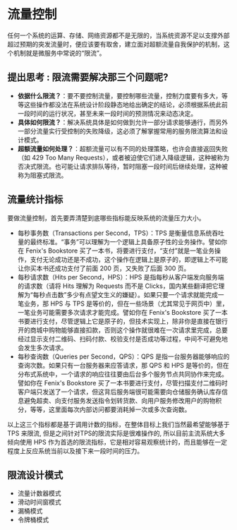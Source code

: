 # 流量控制
任何一个系统的运算、存储、网络资源都不是无限的，当系统资源不足以支撑外部超过预期的突发流量时，便应该要有取舍，建立面对超额流量自我保护的机制，这个机制就是微服务中常说的“限流”。

## 提出思考 : 限流需要解决那三个问题呢?

+ **依据什么限流？**：要不要控制流量，要控制哪些流量，控制力度要有多大，等等这些操作都没法在系统设计阶段静态地给出确定的结论，必须根据系统此前一段时间的运行状况，甚至未来一段时间的预测情况来动态决定。
+ **具体如何限流？**：解决系统具体是如何做到允许一部分请求能够通行，而另外一部分流量实行受控制的失败降级，这必须了解掌握常用的服务限流算法和设计模式。
+ **超额流量如何处理？**：超额流量可以有不同的处理策略，也许会直接返回失败（如 429 Too Many Requests），或者被迫使它们进入降级逻辑，这种被称为否决式限流。也可能让请求排队等待，暂时阻塞一段时间后继续处理，这种被称为阻塞式限流。

## 流量统计指标
要做流量控制，首先要弄清楚到底哪些指标能反映系统的流量压力大小。

+ 每秒事务数（Transactions per Second，TPS）：TPS 是衡量信息系统吞吐量的最终标准。“事务”可以理解为一个逻辑上具备原子性的业务操作。譬如你在 Fenix's Bookstore 买了一本书，将要进行支付，“支付”就是一笔业务操作，支付无论成功还是不成功，这个操作在逻辑上是原子的，即逻辑上不可能让你买本书还成功支付了前面 200 页，又失败了后面 300 页。
+ 每秒请求数（Hits per Second，HPS）：HPS 是指每秒从客户端发向服务端的请求数（请将 Hits 理解为 Requests 而不是 Clicks，国内某些翻译把它理解为“每秒点击数”多少有点望文生义的嫌疑）。如果只要一个请求就能完成一笔业务，那 HPS 与 TPS 是等价的，但在一些场景（尤其常见于网页中）里，一笔业务可能需要多次请求才能完成。譬如你在 Fenix's Bookstore 买了一本书要进行支付，尽管逻辑上它是原子的，但技术实现上，除非你是直接在银行开的商城中购物能够直接扣款，否则这个操作就很难在一次请求里完成，总要经过显示支付二维码、扫码付款、校验支付是否成功等过程，中间不可避免地会发生多次请求。
+ 每秒查询数（Queries per Second，QPS）：QPS 是指一台服务器能够响应的查询次数。如果只有一台服务器来应答请求，那 QPS 和 HPS 是等价的，但在分布式系统中，一个请求的响应往往要由后台多个服务节点共同协作来完成。譬如你在 Fenix's Bookstore 买了一本书要进行支付，尽管扫描支付二维码时客户端只发送了一个请求，但这背后服务端很可能需要向仓储服务确认库存信息避免超卖、向支付服务发送指令划转货款、向用户服务修改用户的购物积分，等等，这里面每次内部访问都要消耗掉一次或多次查询数。

以上这三个指标都是基于调用计数的指标，在整体目标上我们当然最希望能够基于 TPS 来限流, 但是之间针对TPS的限流实际是很难操作的,
所以目前主流系统大多倾向使用 HPS 作为首选的限流指标，它是相对容易观察统计的，而且能够在一定程度上反应系统当前以及接下来一段时间的压力。

## 限流设计模式

+ 流量计数器模式
+ 滑动时间窗模式
+ 漏桶模式
+ 令牌桶模式






